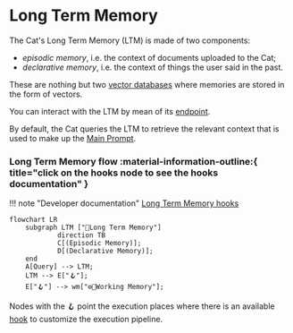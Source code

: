 # Long Term Memory

The Cat's Long Term Memory (LTM) is made of two components:

- *episodic memory*, i.e. the context of documents uploaded to the Cat;
- *declarative memory*, i.e. the context of things the user said in the past.

These are nothing but two [vector databases](vector_memory.md) where memories are stored in the form of vectors.

You can interact with the LTM by mean of its [endpoint]().

By default, the Cat queries the LTM to retrieve the relevant context that is used to make up the [Main Prompt](../prompts/main_prompt.md).

### Long Term Memory flow :material-information-outline:{ title="click on the hooks node to see the hooks documentation" }

!!! note "Developer documentation"
    [Long Term Memory hooks](../../technical/plugins/hooks.md)

```mermaid
flowchart LR
    subgraph LTM ["🐘Long Term Memory"]
            direction TB
            C[(Episodic Memory)];
            D[(Declarative Memory)];
    end
    A[Query] --> LTM; 
    LTM --> E["🪝"];
    E["🪝"] --> wm["⚙️🐘Working Memory"];
```

Nodes with the :hook: point the execution places where there is an available [hook](../plugins.md) to customize the execution pipeline.
